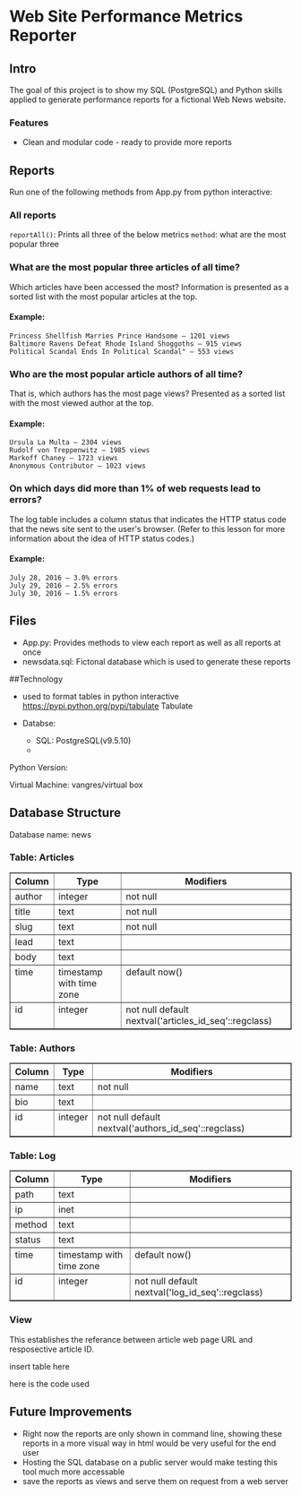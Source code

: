 # Web Site Performance Metrics Reporter

## Intro
The goal of this project is to show my SQL (PostgreSQL) and Python skills applied to generate performance reports for a fictional Web News website.

### Features
- Clean and modular code - ready to provide more reports

## Reports
Run one of the following methods from App.py from python interactive:
### All reports
`reportAll()`: Prints all three of the below metrics
`method`: what are the most popular three

### What are the most popular three articles of all time?
Which articles have been accessed the most? Information is presented as a sorted list with the most popular articles at the top.

#### Example:
    Princess Shellfish Marries Prince Handsome — 1201 views
    Baltimore Ravens Defeat Rhode Island Shoggoths — 915 views
    Political Scandal Ends In Political Scandal" — 553 views


### Who are the most popular article authors of all time? 
That is, which authors has the most page views? Presented  as a sorted list with the most viewed author at the top.

#### Example:
    Ursula La Multa — 2304 views
    Rudolf von Treppenwitz — 1985 views
    Markoff Chaney — 1723 views
    Anonymous Contributor — 1023 views

### On which days did more than 1% of web requests lead to errors? 
The log table includes a column status that indicates the HTTP status code that the news site sent to the user's browser. (Refer to this lesson for more information about the idea of HTTP status codes.)

#### Example:

    July 28, 2016 — 3.0% errors
    July 29, 2016 — 2.5% errors
    July 30, 2016 — 1.5% errors

## Files
- App.py: Provides methods to view each report as well as all reports at once
- newsdata.sql: Fictonal database which is used to generate these reports

##Technology
- used to format tables in python interactive
https://pypi.python.org/pypi/tabulate Tabulate

- Databse:
  - SQL: PostgreSQL(v9.5.10)
  - 

Python Version:

Virtual Machine: vangres/virtual box

## Database Structure
Database name: news

### Table: Articles
<table border="1">
  <tr>
    <th align="center">Column</th>
    <th align="center">Type</th>
    <th align="center">Modifiers</th>
  </tr>
  <tr valign="top">
    <td align="left">author</td>
    <td align="left">integer</td>
    <td align="left">not null</td>
  </tr>
  <tr valign="top">
    <td align="left">title</td>
    <td align="left">text</td>
    <td align="left">not null</td>
  </tr>
  <tr valign="top">
    <td align="left">slug</td>
    <td align="left">text</td>
    <td align="left">not null</td>
  </tr>
  <tr valign="top">
    <td align="left">lead</td>
    <td align="left">text</td>
    <td align="left">&nbsp; </td>
  </tr>
  <tr valign="top">
    <td align="left">body</td>
    <td align="left">text</td>
    <td align="left">&nbsp; </td>
  </tr>
  <tr valign="top">
    <td align="left">time</td>
    <td align="left">timestamp with time zone</td>
    <td align="left">default now()</td>
  </tr>
  <tr valign="top">
    <td align="left">id</td>
    <td align="left">integer</td>
    <td align="left">not null default nextval('articles_id_seq'::regclass)</td>
  </tr>
</table>

### Table: Authors
<table border="1">
  <tr>
    <th align="center">Column</th>
    <th align="center">Type</th>
    <th align="center">Modifiers</th>
  </tr>
  <tr valign="top">
    <td align="left">name</td>
    <td align="left">text</td>
    <td align="left">not null</td>
  </tr>
  <tr valign="top">
    <td align="left">bio</td>
    <td align="left">text</td>
    <td align="left">&nbsp; </td>
  </tr>
  <tr valign="top">
    <td align="left">id</td>
    <td align="left">integer</td>
    <td align="left">not null default nextval('authors_id_seq'::regclass)</td>
  </tr>
</table>

### Table: Log
<table border="1">
  <tr>
    <th align="center">Column</th>
    <th align="center">Type</th>
    <th align="center">Modifiers</th>
  </tr>
  <tr valign="top">
    <td align="left">path</td>
    <td align="left">text</td>
    <td align="left">&nbsp; </td>
  </tr>
  <tr valign="top">
    <td align="left">ip</td>
    <td align="left">inet</td>
    <td align="left">&nbsp; </td>
  </tr>
  <tr valign="top">
    <td align="left">method</td>
    <td align="left">text</td>
    <td align="left">&nbsp; </td>
  </tr>
  <tr valign="top">
    <td align="left">status</td>
    <td align="left">text</td>
    <td align="left">&nbsp; </td>
  </tr>
  <tr valign="top">
    <td align="left">time</td>
    <td align="left">timestamp with time zone</td>
    <td align="left">default now()</td>
  </tr>
  <tr valign="top">
    <td align="left">id</td>
    <td align="left">integer</td>
    <td align="left">not null default nextval('log_id_seq'::regclass)</td>
  </tr>
</table>

### View
This establishes the referance between article web page URL and resposective article ID.

insert table here

here is the code used

## Future Improvements
- Right now the reports are only shown in command line, showing these reports in a more visual way in html would be very useful for the end user
- Hosting the SQL database on a public server would make testing this tool much more accessable
- save the reports as views and serve them on request from a web server